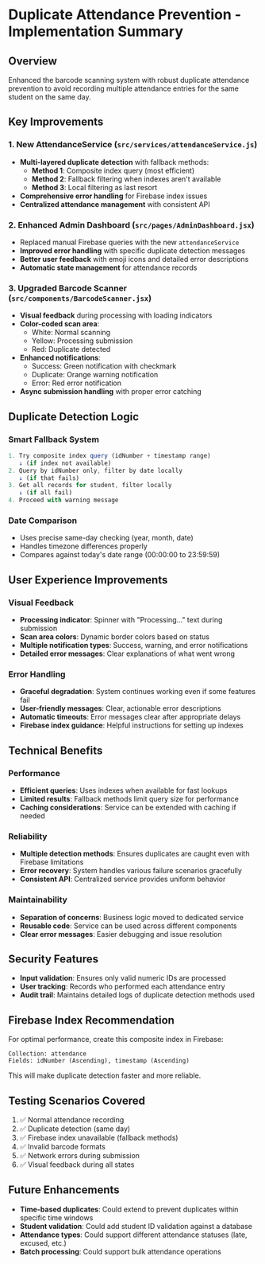# Duplicate Attendance Prevention - Implementation Summary

## Overview
Enhanced the barcode scanning system with robust duplicate attendance prevention to avoid recording multiple attendance entries for the same student on the same day.

## Key Improvements

### 1. **New AttendanceService (`src/services/attendanceService.js`)**
- **Multi-layered duplicate detection** with fallback methods:
  - **Method 1**: Composite index query (most efficient)
  - **Method 2**: Fallback filtering when indexes aren't available  
  - **Method 3**: Local filtering as last resort
- **Comprehensive error handling** for Firebase index issues
- **Centralized attendance management** with consistent API

### 2. **Enhanced Admin Dashboard (`src/pages/AdminDashboard.jsx`)**
- Replaced manual Firebase queries with the new `attendanceService`
- **Improved error handling** with specific duplicate detection messages
- **Better user feedback** with emoji icons and detailed error descriptions
- **Automatic state management** for attendance records

### 3. **Upgraded Barcode Scanner (`src/components/BarcodeScanner.jsx`)**
- **Visual feedback** during processing with loading indicators
- **Color-coded scan area**: 
  - White: Normal scanning
  - Yellow: Processing submission
  - Red: Duplicate detected
- **Enhanced notifications**:
  - Success: Green notification with checkmark
  - Duplicate: Orange warning notification
  - Error: Red error notification
- **Async submission handling** with proper error catching

## Duplicate Detection Logic

### Smart Fallback System
```javascript
1. Try composite index query (idNumber + timestamp range)
   ↓ (if index not available)
2. Query by idNumber only, filter by date locally
   ↓ (if that fails)
3. Get all records for student, filter locally
   ↓ (if all fail)
4. Proceed with warning message
```

### Date Comparison
- Uses precise same-day checking (year, month, date)
- Handles timezone differences properly
- Compares against today's date range (00:00:00 to 23:59:59)

## User Experience Improvements

### Visual Feedback
- **Processing indicator**: Spinner with "Processing..." text during submission
- **Scan area colors**: Dynamic border colors based on status
- **Multiple notification types**: Success, warning, and error notifications
- **Detailed error messages**: Clear explanations of what went wrong

### Error Handling
- **Graceful degradation**: System continues working even if some features fail
- **User-friendly messages**: Clear, actionable error descriptions
- **Automatic timeouts**: Error messages clear after appropriate delays
- **Firebase index guidance**: Helpful instructions for setting up indexes

## Technical Benefits

### Performance
- **Efficient queries**: Uses indexes when available for fast lookups
- **Limited results**: Fallback methods limit query size for performance
- **Caching considerations**: Service can be extended with caching if needed

### Reliability
- **Multiple detection methods**: Ensures duplicates are caught even with Firebase limitations
- **Error recovery**: System handles various failure scenarios gracefully
- **Consistent API**: Centralized service provides uniform behavior

### Maintainability
- **Separation of concerns**: Business logic moved to dedicated service
- **Reusable code**: Service can be used across different components
- **Clear error messages**: Easier debugging and issue resolution

## Security Features
- **Input validation**: Ensures only valid numeric IDs are processed
- **User tracking**: Records who performed each attendance entry
- **Audit trail**: Maintains detailed logs of duplicate detection methods used

## Firebase Index Recommendation
For optimal performance, create this composite index in Firebase:
```
Collection: attendance
Fields: idNumber (Ascending), timestamp (Ascending)
```

This will make duplicate detection faster and more reliable.

## Testing Scenarios Covered
1. ✅ Normal attendance recording
2. ✅ Duplicate detection (same day)
3. ✅ Firebase index unavailable (fallback methods)
4. ✅ Invalid barcode formats
5. ✅ Network errors during submission
6. ✅ Visual feedback during all states

## Future Enhancements
- **Time-based duplicates**: Could extend to prevent duplicates within specific time windows
- **Student validation**: Could add student ID validation against a database
- **Attendance types**: Could support different attendance statuses (late, excused, etc.)
- **Batch processing**: Could support bulk attendance operations